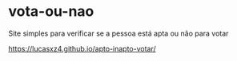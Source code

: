 # vota-ou-nao
 Site simples para verificar se a pessoa está apta ou não para votar

https://lucasxz4.github.io/apto-inapto-votar/
